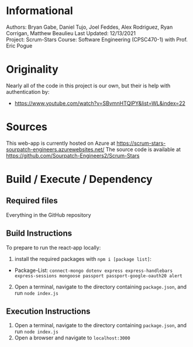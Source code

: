 Informational
=============
Authors: Bryan Gabe, Daniel Tujo, Joel Feddes, Alex Rodriguez, Ryan Corrigan, Matthew Beaulieu
Last Updated: 12/13/2021  
Project: Scrum-Stars
Course: Software Engineering (CPSC470-1) with Prof. Eric Pogue

Originality
===========
Nearly all of the code in this project is our own, but their is help with authentication by:
* https://www.youtube.com/watch?v=SBvmnHTQIPY&list=WL&index=22

Sources
=======
This web-app is currently hosted on Azure at https://scrum-stars-sourpatch-engineers.azurewebsites.net/ 
The source code is available at https://github.com/Sourpatch-Engineers2/Scrum-Stars

Build / Execute / Dependency
============================
Required files
--------------
Everything in the GitHub repository

Build Instructions
------------------
To prepare to run the react-app locally:
1. install the required packages with `npm i [package list]`:
* Package-List: `connect-mongo dotenv express express-handlebars express-sessions mongoose passport passport-google-oauth20 alert`
2. Open a terminal, navigate to the directory containing `package.json`, and run `node index.js`

Execution Instructions
----------------------
1. Open a terminal, navigate to the directory containing `package.json`, and run `node index.js`
2. Open a browser and navigate to `localhost:3000`